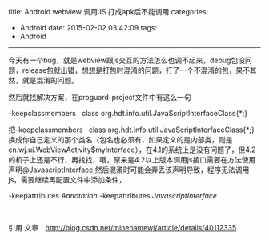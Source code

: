 title: Android webview 调用JS 打成apk后不能调用
categories:
  - Android
date: 2015-02-02 03:42:09
tags:
  - Android
---

今天有一个bug，就是webview跟js交互的方法怎么也调不起来，debug包没问题，release包就出错，想想是打包时混淆的问题，打了一个不混淆的包，果不其然，就是混淆的问题。

然后就找解决方案，在proguard-project文件中有这么一句

-keepclassmembers   class org.hdt.info.util.JavaScriptInterfaceClass{*;}

把-keepclassmembers   class org.hdt.info.util.JavaScriptInterfaceClass{*;}换成你自己定义的那个类名（包名也必须有，如果定义的是内部类，则是cn.wj.ui.WebViewActivity$myInterface），在4.1的系统上是没有问题了，但4.2的机子上还是不行，再找找，哦，原来是4.2以上版本调用js接口需要在方法使用声明@JavascriptInterface,然后混淆时可能会弄丢该声明导致，程序无法调用js，需要继续再配置文件中添加条件，

-keepattributes *Annotation*
-keepattributes *JavascriptInterface*

&nbsp;

引用 文章：http://blog.csdn.net/minenamewj/article/details/40112335